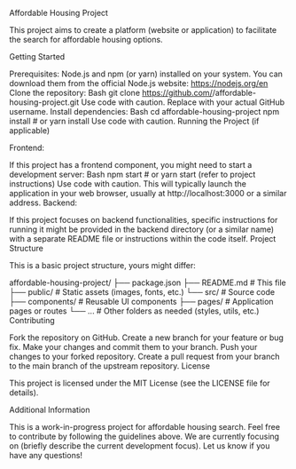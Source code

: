 Affordable Housing Project

This project aims to create a platform (website or application) to facilitate the search for affordable housing options.

Getting Started

Prerequisites:
Node.js and npm (or yarn) installed on your system. You can download them from the official Node.js website: https://nodejs.org/en
Clone the repository:
Bash
git clone https://github.com/<your-username>/affordable-housing-project.git
Use code with caution.
Replace <your-username> with your actual GitHub username.
Install dependencies:
Bash
cd affordable-housing-project
npm install  # or yarn install
Use code with caution.
Running the Project (if applicable)

Frontend:

If this project has a frontend component, you might need to start a development server:
Bash
npm start  # or yarn start (refer to project instructions)
Use code with caution.
This will typically launch the application in your web browser, usually at http://localhost:3000 or a similar address.
Backend:

If this project focuses on backend functionalities, specific instructions for running it might be provided in the backend directory (or a similar name) with a separate README file or instructions within the code itself.
Project Structure

This is a basic project structure, yours might differ:

affordable-housing-project/
├── package.json
├── README.md  # This file
├── public/      # Static assets (images, fonts, etc.)
└── src/          # Source code
    ├── components/  # Reusable UI components
    ├── pages/       # Application pages or routes
    └── ...          # Other folders as needed (styles, utils, etc.)
Contributing

Fork the repository on GitHub.
Create a new branch for your feature or bug fix.
Make your changes and commit them to your branch.
Push your changes to your forked repository.
Create a pull request from your branch to the main branch of the upstream repository.
License

This project is licensed under the MIT License (see the LICENSE file for details).

Additional Information

This is a work-in-progress project for affordable housing search.
Feel free to contribute by following the guidelines above.
We are currently focusing on (briefly describe the current development focus).
Let us know if you have any questions!
